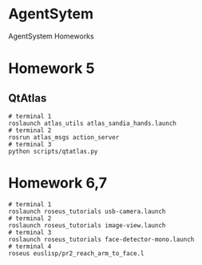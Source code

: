 AgentSytem
==========

AgentSystem Homeworks

# Homework 5

## QtAtlas

    # terminal 1
    roslaunch atlas_utils atlas_sandia_hands.launch
    # terminal 2
    rosrun atlas_msgs action_server
    # terminal 3
    python scripts/qtatlas.py
    
# Homework 6,7

    # terminal 1
    roslaunch roseus_tutorials usb-camera.launch 
    # terminal 2
    roslaunch roseus_tutorials image-view.launch 
    # terminal 3
    roslaunch roseus_tutorials face-detector-mono.launch 
    # terminal 4
    roseus euslisp/pr2_reach_arm_to_face.l
